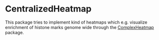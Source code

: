 # CentralizedHeatmap

This package tries to implement kind of heatmaps which e.g. visualize enrichment of histone marks genome wide 
through the [ComplexHeatmap](https://github.com/jokergoo/ComplexHeatmap) package.

